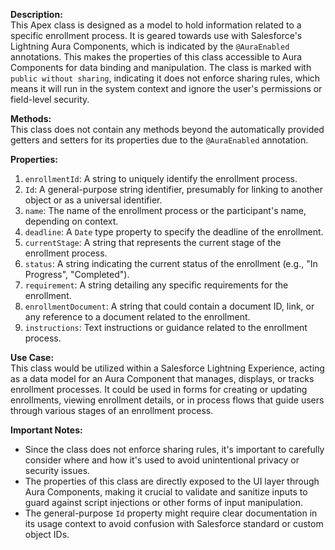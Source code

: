 **Description:**  
This Apex class is designed as a model to hold information related to a specific enrollment process. It is geared towards use with Salesforce's Lightning Aura Components, which is indicated by the `@AuraEnabled` annotations. This makes the properties of this class accessible to Aura Components for data binding and manipulation. The class is marked with `public without sharing`, indicating it does not enforce sharing rules, which means it will run in the system context and ignore the user's permissions or field-level security.

**Methods:**  
This class does not contain any methods beyond the automatically provided getters and setters for its properties due to the `@AuraEnabled` annotation.

**Properties:**  
1. `enrollmentId`: A string to uniquely identify the enrollment process.
2. `Id`: A general-purpose string identifier, presumably for linking to another object or as a universal identifier.
3. `name`: The name of the enrollment process or the participant's name, depending on context.
4. `deadline`: A `Date` type property to specify the deadline of the enrollment.
5. `currentStage`: A string that represents the current stage of the enrollment process.
6. `status`: A string indicating the current status of the enrollment (e.g., "In Progress", "Completed").
7. `requirement`: A string detailing any specific requirements for the enrollment.
8. `enrollmentDocument`: A string that could contain a document ID, link, or any reference to a document related to the enrollment.
9. `instructions`: Text instructions or guidance related to the enrollment process.

**Use Case:**  
This class would be utilized within a Salesforce Lightning Experience, acting as a data model for an Aura Component that manages, displays, or tracks enrollment processes. It could be used in forms for creating or updating enrollments, viewing enrollment details, or in process flows that guide users through various stages of an enrollment process.

**Important Notes:**  
- Since the class does not enforce sharing rules, it's important to carefully consider where and how it's used to avoid unintentional privacy or security issues.
- The properties of this class are directly exposed to the UI layer through Aura Components, making it crucial to validate and sanitize inputs to guard against script injections or other forms of input manipulation.
- The general-purpose `Id` property might require clear documentation in its usage context to avoid confusion with Salesforce standard or custom object IDs.
